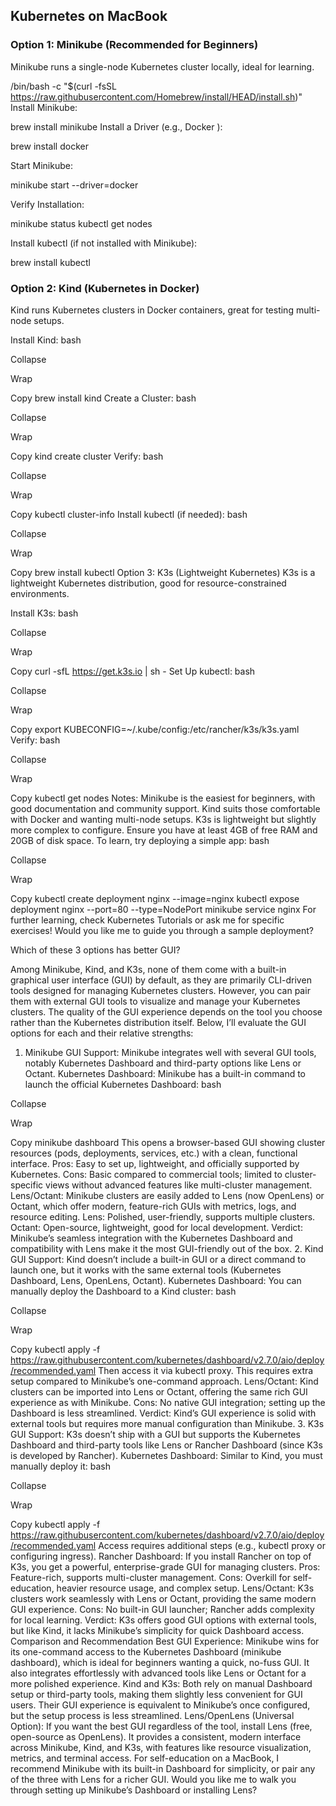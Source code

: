 ## Kubernetes on   MacBook  

### Option 1: Minikube (Recommended for Beginners)
Minikube runs a single-node Kubernetes cluster locally, ideal for learning.
 
/bin/bash -c "$(curl -fsSL https://raw.githubusercontent.com/Homebrew/install/HEAD/install.sh)"
Install Minikube:
 
brew install minikube
Install a Driver (e.g., Docker ):
 
brew install docker
 
Start Minikube:
 
minikube start --driver=docker
 
Verify Installation:
 
minikube status
kubectl get nodes

Install kubectl (if not installed with Minikube):
 
brew install kubectl

### Option 2: Kind (Kubernetes in Docker)
Kind runs Kubernetes clusters in Docker containers, great for testing multi-node setups.

Install Kind:
bash

Collapse

Wrap

Copy
brew install kind
Create a Cluster:
bash

Collapse

Wrap

Copy
kind create cluster
Verify:
bash

Collapse

Wrap

Copy
kubectl cluster-info
Install kubectl (if needed):
bash

Collapse

Wrap

Copy
brew install kubectl
Option 3: K3s (Lightweight Kubernetes)
K3s is a lightweight Kubernetes distribution, good for resource-constrained environments.

Install K3s:
bash

Collapse

Wrap

Copy
curl -sfL https://get.k3s.io | sh -
Set Up kubectl:
bash

Collapse

Wrap

Copy
export KUBECONFIG=~/.kube/config:/etc/rancher/k3s/k3s.yaml
Verify:
bash

Collapse

Wrap

Copy
kubectl get nodes
Notes:
Minikube is the easiest for beginners, with good documentation and community support.
Kind suits those comfortable with Docker and wanting multi-node setups.
K3s is lightweight but slightly more complex to configure.
Ensure you have at least 4GB of free RAM and 20GB of disk space.
To learn, try deploying a simple app:
bash

Collapse

Wrap

Copy
kubectl create deployment nginx --image=nginx
kubectl expose deployment nginx --port=80 --type=NodePort
minikube service nginx
For further learning, check Kubernetes Tutorials or ask me for specific exercises! Would you like me to guide you through a sample deployment?






Which of these 3 options has better GUI?


Among Minikube, Kind, and K3s, none of them come with a built-in graphical user interface (GUI) by default, as they are primarily CLI-driven tools designed for managing Kubernetes clusters. However, you can pair them with external GUI tools to visualize and manage your Kubernetes clusters. The quality of the GUI experience depends on the tool you choose rather than the Kubernetes distribution itself. Below, I’ll evaluate the GUI options for each and their relative strengths:

1. Minikube
GUI Support: Minikube integrates well with several GUI tools, notably Kubernetes Dashboard and third-party options like Lens or Octant.
Kubernetes Dashboard:
Minikube has a built-in command to launch the official Kubernetes Dashboard:
bash

Collapse

Wrap

Copy
minikube dashboard
This opens a browser-based GUI showing cluster resources (pods, deployments, services, etc.) with a clean, functional interface.
Pros: Easy to set up, lightweight, and officially supported by Kubernetes.
Cons: Basic compared to commercial tools; limited to cluster-specific views without advanced features like multi-cluster management.
Lens/Octant: Minikube clusters are easily added to Lens (now OpenLens) or Octant, which offer modern, feature-rich GUIs with metrics, logs, and resource editing.
Lens: Polished, user-friendly, supports multiple clusters.
Octant: Open-source, lightweight, good for local development.
Verdict: Minikube’s seamless integration with the Kubernetes Dashboard and compatibility with Lens make it the most GUI-friendly out of the box.
2. Kind
GUI Support: Kind doesn’t include a built-in GUI or a direct command to launch one, but it works with the same external tools (Kubernetes Dashboard, Lens, OpenLens, Octant).
Kubernetes Dashboard:
You can manually deploy the Dashboard to a Kind cluster:
bash

Collapse

Wrap

Copy
kubectl apply -f https://raw.githubusercontent.com/kubernetes/dashboard/v2.7.0/aio/deploy/recommended.yaml
Then access it via kubectl proxy.
This requires extra setup compared to Minikube’s one-command approach.
Lens/Octant: Kind clusters can be imported into Lens or Octant, offering the same rich GUI experience as with Minikube.
Cons: No native GUI integration; setting up the Dashboard is less streamlined.
Verdict: Kind’s GUI experience is solid with external tools but requires more manual configuration than Minikube.
3. K3s
GUI Support: K3s doesn’t ship with a GUI but supports the Kubernetes Dashboard and third-party tools like Lens or Rancher Dashboard (since K3s is developed by Rancher).
Kubernetes Dashboard:
Similar to Kind, you must manually deploy it:
bash

Collapse

Wrap

Copy
kubectl apply -f https://raw.githubusercontent.com/kubernetes/dashboard/v2.7.0/aio/deploy/recommended.yaml
Access requires additional steps (e.g., kubectl proxy or configuring ingress).
Rancher Dashboard: If you install Rancher on top of K3s, you get a powerful, enterprise-grade GUI for managing clusters.
Pros: Feature-rich, supports multi-cluster management.
Cons: Overkill for self-education, heavier resource usage, and complex setup.
Lens/Octant: K3s clusters work seamlessly with Lens or Octant, providing the same modern GUI experience.
Cons: No built-in GUI launcher; Rancher adds complexity for local learning.
Verdict: K3s offers good GUI options with external tools, but like Kind, it lacks Minikube’s simplicity for quick Dashboard access.
Comparison and Recommendation
Best GUI Experience: Minikube wins for its one-command access to the Kubernetes Dashboard (minikube dashboard), which is ideal for beginners wanting a quick, no-fuss GUI. It also integrates effortlessly with advanced tools like Lens or Octant for a more polished experience.
Kind and K3s: Both rely on manual Dashboard setup or third-party tools, making them slightly less convenient for GUI users. Their GUI experience is equivalent to Minikube’s once configured, but the setup process is less streamlined.
Lens/OpenLens (Universal Option): If you want the best GUI regardless of the tool, install Lens (free, open-source as OpenLens). It provides a consistent, modern interface across Minikube, Kind, and K3s, with features like resource visualization, metrics, and terminal access.
For self-education on a MacBook, I recommend Minikube with its built-in Dashboard for simplicity, or pair any of the three with Lens for a richer GUI. Would you like me to walk you through setting up Minikube’s Dashboard or installing Lens?
